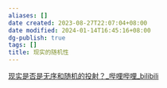 ```yaml
---
aliases: []
date created: 2023-08-27T22:07:04+08:00
date modified: 2024-01-14T16:45:16+08:00
dg-publish: true
tags: []
title: 现实的随机性
---
```


[现实是否是无序和随机的投射？\_哔哩哔哩\_bilibili](https://www.bilibili.com/video/BV1Uw411X7Mv/?buvid=XY630CE669F34078F341989B1EE06E60B0127&is_story_h5=false&mid=g8UDjEqHIS5oCexxb9oAEQ%3D%3D&p=1&plat_id=116&share_from=ugc&share_medium=android&share_plat=android&share_session_id=ecf4db82-1cf6-4eaa-95f0-0cc5dc9cf1ff&share_source=COPY&share_tag=s_i&timestamp=1692847205&unique_k=ILL2cGz&up_id=187869468&vd_source=20cb3e7c6ad3d64f0eb2d763ff005080)